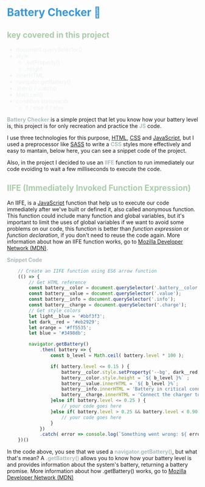 <style>
    H1 { color: #3498db !important }
    H2 { color: #aacbaa !important }
    LI { color: #ecf0f1 !important }
    STRONG { color: #aabbbb !important }
</style>

# Battery Checker 🔋

## key covered in this project

 * document.querySelector()
 * style
    * .setProperty()
    * .height
 * innerHTML
 * navigator.getBattery()
 * .then() / .catch()
 * Math.ceil()
 * condition statements
    * if / else if / else

**Battery Checker** is a simple project that let you know how your battery level is, this project is for only recreation and practice the **JS** code.

I use three technologies for this purpose, [HTML](https://developer.mozilla.org/en-US/docs/Web/HTML), [CSS](https://developer.mozilla.org/en-US/docs/Web/CSS) and [JavaScript](https://developer.mozilla.org/en-US/docs/Web/JavaScript), but I used a preprocessor like [SASS](https://sass-lang.com) to write a **CSS** styles more effectively and easy to mantain, below here, you can see a snippet code of the project.

Also, in the project I decided to use an **IIFE** function to run immediately our code evoiding to wait a few milliseconds to execute the code.

## IIFE (Immediately Invoked Function Expression)

An IIFE, is a [JavaScript](https://developer.mozilla.org/en-US/docs/Web/JavaScript) function that help us to execute our code immediately after we've built or defined it, also called anonymous function. This function could include many function and global variables, but it's important to limit the uses of global variables if we want to avoid some problems on our code, this function is better than *function expression* or *function declaration*, if you don't need to reuse the code again. More information about how an IIFE function works, go to [Mozilla Developer Network (MDN)](https://developer.mozilla.org/en-US/docs/Glossary/IIFE).

**Snippet Code**

```js
    // Create an IIFE function using ES6 arrow function
    (() => {
        // Get HTML reference
        const battery__color = document.querySelector('.battery__color');
        const battery__value = document.querySelector('.value');
        const battery__info = document.querySelector('.info');
        const battery__charge = document.querySelector('.charge');
        // Get style colors
        let light__blue = '#bbf3f3';
	    let dark__red = '#eb2929';
	    let orange = '#ff5535';
	    let blue = '#3498db';

        navigator.getBattery()
            .then( battery => {
                const b_level = Math.ceil( battery.level * 100 );

                if( battery.level <= 0.15 ) {
                    battery__color.style.setProperty('--bg', dark__red );
                    battery__color.style.height = `${ b_level }%` ;
                    battery__value.innerHTML = `${ b_level }%`;
                    battery__info.innerHTML = 'Battery in critical condition';
                    battery__charge.innerHTML = 'Connect the charger to your device.'
                }else if( battery.level <= 0.25 ) {
                    // your code goes here
                }else if( battery.level > 0.25 && battery.level < 0.90 ) {
                    // your code goes here
                }
            })
            .catch( error => console.log(`Something went wrong: ${ error.message }`))
    })()
```

In the code above, you see that we used a **navigator.getBattery()**, but what that's mean? A **.getBattery()** allows you to know how your battery level is and provides information about the system's battery, returning a battery promise. More information about how .getBattery() works, go to [Mozilla Developer Network (MDN)](https://developer.mozilla.org/en-US/docs/Web/API/Navigator/getBattery)